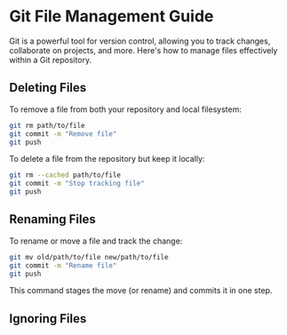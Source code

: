 # Git File Management Guide

Git is a powerful tool for version control, allowing you to track changes, collaborate on projects, and more. Here's how to manage files effectively within a Git repository.

## Deleting Files

To remove a file from both your repository and local filesystem:

```bash
git rm path/to/file
git commit -m "Remove file"
git push
```
To delete a file from the repository but keep it locally:

```bash
git rm --cached path/to/file
git commit -m "Stop tracking file"
git push
```
## Renaming Files
To rename or move a file and track the change:

```bash
git mv old/path/to/file new/path/to/file
git commit -m "Rename file"
git push
```
This command stages the move (or rename) and commits it in one step.

## Ignoring Files

